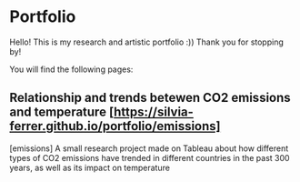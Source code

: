 # Portfolio
Hello! This is my research and artistic portfolio :)) Thank you for stopping by!

You will find the following pages:
## Relationship and trends betewen CO2 emissions and temperature [https://silvia-ferrer.github.io/portfolio/emissions]
[emissions]
A small research project made on Tableau about how different types of CO2 emissions have trended in different countries in the past 300 years, as well as its impact on temperature
